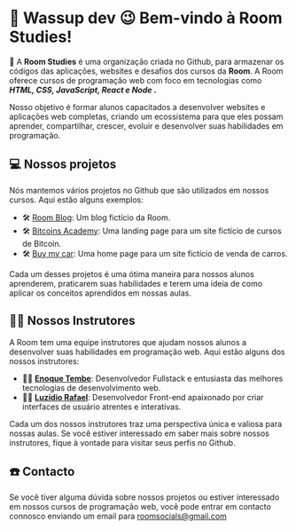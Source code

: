 # 👋 Wassup dev 😉 Bem-vindo à Room Studies!

<p> 
 📄 A <b> Room Studies</b> é uma organização criada no Github, para armazenar os códigos das aplicações, websites e desafios dos cursos da <b>Room</b>. A Room oferece cursos de programação web com foco em tecnologias como <b> <em> HTML, CSS, JavaScript, React e Node </em>.</b>
</p>
<p> 
  Nosso objetivo é formar alunos capacitados a desenvolver websites e aplicações web completas, criando um ecossistema para que eles possam aprender, compartilhar, crescer, evoluir e desenvolver suas habilidades em programação.
</p>

## 💻 Nossos projetos

<p> 
  Nós mantemos vários projetos no Github que são utilizados em nossos cursos. Aqui estão alguns exemplos:

  - 🛠️ [Room Blog](https://github.com/ROOM-Studies/room-blog): Um  blog fictício da Room.
  - 🛠️ [Bitcoins Academy](https://github.com/ROOM-Studies/challenge-2-CSS): Uma landing page para um site fictício de cursos de Bitcoin.
  - 🛠️ [Buy my car](https://github.com/ROOM-Studies/buymycar): Uma home page para um site fictício de venda de carros.
</p>

<p> 
  Cada um desses projetos é uma ótima maneira para nossos alunos aprenderem, praticarem suas habilidades e terem uma ideia de como aplicar os conceitos aprendidos em nossas aulas.
</p>

## 👨‍🏫 Nossos Instrutores

<p> 
  A Room tem uma equipe instrutores que ajudam nossos alunos a desenvolver suas habilidades em programação web. Aqui estão alguns dos nossos instrutores:

- 👨‍💻 **[Enoque Tembe](https://github.com/enoquetembe)**: Desenvolvedor Fullstack e entusiasta das melhores tecnologias de desenvolvimento web. 
- 👨‍💻 **[Luzídio Rafael](https://github.com/Luzidio)**: Desenvolvedor Front-end apaixonado por criar interfaces de usuário atrentes e interativas.
</p>

<p> 
  Cada um dos nossos instrutores traz uma perspectiva única e valiosa para nossas aulas. Se você estiver interessado em saber mais sobre nossos instrutores, fique à vontade para visitar seus perfis no Github.
<p>

## ☎️ Contacto

Se você tiver alguma dúvida sobre nossos projetos ou estiver interessado em nossos cursos de programação web, você pode entrar em contacto connosco enviando um email para roomsocials@gmail.com
